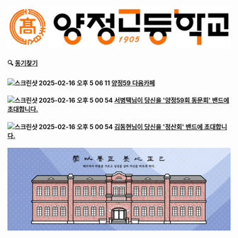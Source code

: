 ![logo](yc.jpeg)
#### 🔍 [동기찾기](https://docs.google.com/spreadsheets/d/1p8VHPwX_L6HAm_Z07rFkeZvmWmrVPUqa8WjP_zqABV4/htmlview#gid=1078517)
#### <img width="64" alt="스크린샷 2025-02-16 오후 5 06 11" src="https://github.com/user-attachments/assets/5df0c0ce-5080-41d3-b10c-6d269400ea84" /> [양정59 다음카페](https://cafe.daum.net/yangchung59)
#### <img width="49" alt="스크린샷 2025-02-16 오후 5 00 54" src="https://github.com/user-attachments/assets/890a3a81-c770-46b4-8fa4-18bfb67aaad9"/> [서병택님이 당신을 '양정59회 동문회' 밴드에 초대합니다.](https://band.us/n/a0a7A7R2W4I67)
#### <img width="49" alt="스크린샷 2025-02-16 오후 5 00 54" src="https://github.com/user-attachments/assets/890a3a81-c770-46b4-8fa4-18bfb67aaad9"/> [김동현님이 당신을 '정산회' 밴드에 초대합니다.](https://band.us/n/aca5AeRcWemdD)
![image](yc1.jpeg)

